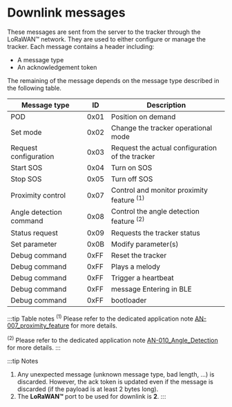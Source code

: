 # Downlink messages

 These messages are sent from the server to the tracker through the
 LoRaWAN™ network. They are used to either configure or manage the
 tracker. Each message contains a header including:
-   A message type
-   An acknowledgement token

 The remaining of the message depends on the message type described in
 the following table.


|  Message type        |  ID |  Description          |
|--------------------------|---------|---------------------------|
|  POD                     |  0x01   |  Position on demand       |
|  Set mode                |  0x02   |  Change the tracker operational mode|
|  Request configuration   |  0x03   |  Request the actual configuration of the tracker|
|  Start SOS               |  0x04   |  Turn on SOS              |
|  Stop SOS                |  0x05   |  Turn off SOS             |
|  Proximity control       |  0x07   |  Control and monitor proximity feature <sup>(1)</sup>      |
|  Angle detection command |  0x08   |  Control the angle detection feature <sup>(2)</sup>         |
|  Status request          |  0x09   |  Requests the tracker status     |
|  Set parameter           |  0x0B   |  Modify parameter(s)      |
|  Debug command           |  0xFF   |  Reset the tracker  |
|  Debug command           |  0xFF   |  Plays a melody           |
|  Debug command           |  0xFF   |  Trigger a heartbeat      |
|  Debug command           |  0xFF   |  message Entering in BLE  |
|  Debug command           |  0xFF   |  bootloader          |

:::tip Table notes
<sup>(1)</sup> Please refer to the dedicated application note [AN-007_proximity_feature](https://actilitysa.sharepoint.com/:f:/t/aby/EgbhcfgQ-bZPrkYbQ7isqYYBPZkOHvKjhwmED46IDtiimA?e=m0AYsd) for more details.

<sup>(2)</sup> Please refer to the dedicated application note [AN-010_Angle_Detection](https://actilitysa.sharepoint.com/:f:/t/aby/Evqx0qp6AQ1OqrI7-2DoIxsB1wKjLBjykfPh2p7Lo8mP7g?e=VrNdaS) for more details.
:::

:::tip Notes
1.  Any unexpected message (unknown message type, bad length, ...) is discarded. However, the ack token is updated even if the message is discarded (if the payload is at least 2 bytes long).
2.  The **LoRaWAN™** port to be used for downlink is **2**.
:::